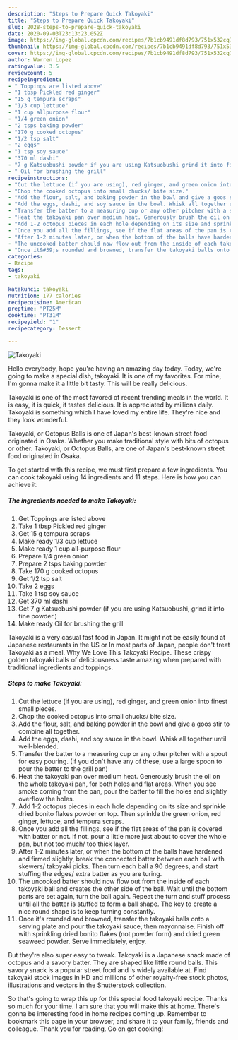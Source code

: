 ```yaml
---
description: "Steps to Prepare Quick Takoyaki"
title: "Steps to Prepare Quick Takoyaki"
slug: 2028-steps-to-prepare-quick-takoyaki
date: 2020-09-03T23:13:23.052Z
image: https://img-global.cpcdn.com/recipes/7b1cb9491df8d793/751x532cq70/takoyaki-recipe-main-photo.jpg
thumbnail: https://img-global.cpcdn.com/recipes/7b1cb9491df8d793/751x532cq70/takoyaki-recipe-main-photo.jpg
cover: https://img-global.cpcdn.com/recipes/7b1cb9491df8d793/751x532cq70/takoyaki-recipe-main-photo.jpg
author: Warren Lopez
ratingvalue: 3.5
reviewcount: 5
recipeingredient:
- " Toppings are listed above"
- "1 tbsp Pickled red ginger"
- "15 g tempura scraps"
- "1/3 cup lettuce"
- "1 cup allpurpose flour"
- "1/4 green onion"
- "2 tsps baking powder"
- "170 g cooked octopus"
- "1/2 tsp salt"
- "2 eggs"
- "1 tsp soy sauce"
- "370 ml dashi"
- "7 g Katsuobushi powder if you are using Katsuobushi grind it into fine powder"
- " Oil for brushing the grill"
recipeinstructions:
- "Cut the lettuce (if you are using), red ginger, and green onion into finest small pieces."
- "Chop the cooked octopus into small chucks/ bite size."
- "Add the flour, salt, and baking powder in the bowl and give a goos stir to combine all together."
- "Add the eggs, dashi, and soy sauce in the bowl. Whisk all together until well-blended."
- "Transfer the batter to a measuring cup or any other pitcher with a spout for easy pouring. (If you don&#39;t have any of these, use a large spoon to pour the batter to the grill pan)"
- "Heat the takoyaki pan over medium heat. Generously brush the oil on the whole takoyaki pan, for both holes and flat areas. When you see smoke coming from the pan, pour the batter to fill the holes and slightly overflow the holes."
- "Add 1-2 octopus pieces in each hole depending on its size and sprinkle dried bonito flakes powder on top. Then sprinkle the green onion, red ginger, lettuce, and tempura scraps."
- "Once you add all the fillings, see if the flat areas of the pan is covered with batter or not. If not, pour a little more just about to cover the whole pan, but not too much/ too thick layer."
- "After 1-2 minutes later, or when the bottom of the balls have hardened and firmed slightly, break the connected batter between each ball with skewers/ takoyaki picks. Then turn each ball a 90 degrees, and start stuffing the edges/ extra batter as you are turing."
- "The uncooked batter should now flow out from the inside of each takoyaki ball and creates the other side of the ball. Wait until the bottom parts are set again, turn the ball again. Repeat the turn and stuff process until all the batter is stuffed to form a ball shape. The key to create a nice round shape is to keep turning constantly."
- "Once it&#39;s rounded and browned, transfer the takoyaki balls onto a serving plate and pour the takoyaki sauce, then mayonnaise. Finish off with sprinkling dried bonito flakes (not powder form) and dried green seaweed powder. Serve immediately, enjoy."
categories:
- Recipe
tags:
- takoyaki

katakunci: takoyaki 
nutrition: 177 calories
recipecuisine: American
preptime: "PT25M"
cooktime: "PT31M"
recipeyield: "1"
recipecategory: Dessert

---
```



![Takoyaki](https://img-global.cpcdn.com/recipes/7b1cb9491df8d793/751x532cq70/takoyaki-recipe-main-photo.jpg)

Hello everybody, hope you're having an amazing day today. Today, we're going to make a special dish, takoyaki. It is one of my favorites. For mine, I'm gonna make it a little bit tasty. This will be really delicious.

Takoyaki is one of the most favored of recent trending meals in the world. It is easy, it is quick, it tastes delicious. It is appreciated by millions daily. Takoyaki is something which I have loved my entire life. They're nice and they look wonderful.

Takoyaki, or Octopus Balls is one of Japan&#39;s best-known street food originated in Osaka. Whether you make traditional style with bits of octopus or other. Takoyaki, or Octopus Balls, are one of Japan&#39;s best-known street food originated in Osaka.


To get started with this recipe, we must first prepare a few ingredients. You can cook takoyaki using 14 ingredients and 11 steps. Here is how you can achieve it.

<!--inarticleads1-->

##### The ingredients needed to make Takoyaki:

1. Get  Toppings are listed above
1. Take 1 tbsp Pickled red ginger
1. Get 15 g tempura scraps
1. Make ready 1/3 cup lettuce
1. Make ready 1 cup all-purpose flour
1. Prepare 1/4 green onion
1. Prepare 2 tsps baking powder
1. Take 170 g cooked octopus
1. Get 1/2 tsp salt
1. Take 2 eggs
1. Take 1 tsp soy sauce
1. Get 370 ml dashi
1. Get 7 g Katsuobushi powder (if you are using Katsuobushi, grind it into fine powder.)
1. Make ready  Oil for brushing the grill


Takoyaki is a very casual fast food in Japan. It might not be easily found at Japanese restaurants in the US or In most parts of Japan, people don&#39;t treat Takoyaki as a meal. Why We Love This Takoyaki Recipe. These crispy golden takoyaki balls of deliciousness taste amazing when prepared with traditional ingredients and toppings. 

<!--inarticleads2-->

##### Steps to make Takoyaki:

1. Cut the lettuce (if you are using), red ginger, and green onion into finest small pieces.
1. Chop the cooked octopus into small chucks/ bite size.
1. Add the flour, salt, and baking powder in the bowl and give a goos stir to combine all together.
1. Add the eggs, dashi, and soy sauce in the bowl. Whisk all together until well-blended.
1. Transfer the batter to a measuring cup or any other pitcher with a spout for easy pouring. (If you don&#39;t have any of these, use a large spoon to pour the batter to the grill pan)
1. Heat the takoyaki pan over medium heat. Generously brush the oil on the whole takoyaki pan, for both holes and flat areas. When you see smoke coming from the pan, pour the batter to fill the holes and slightly overflow the holes.
1. Add 1-2 octopus pieces in each hole depending on its size and sprinkle dried bonito flakes powder on top. Then sprinkle the green onion, red ginger, lettuce, and tempura scraps.
1. Once you add all the fillings, see if the flat areas of the pan is covered with batter or not. If not, pour a little more just about to cover the whole pan, but not too much/ too thick layer.
1. After 1-2 minutes later, or when the bottom of the balls have hardened and firmed slightly, break the connected batter between each ball with skewers/ takoyaki picks. Then turn each ball a 90 degrees, and start stuffing the edges/ extra batter as you are turing.
1. The uncooked batter should now flow out from the inside of each takoyaki ball and creates the other side of the ball. Wait until the bottom parts are set again, turn the ball again. Repeat the turn and stuff process until all the batter is stuffed to form a ball shape. The key to create a nice round shape is to keep turning constantly.
1. Once it&#39;s rounded and browned, transfer the takoyaki balls onto a serving plate and pour the takoyaki sauce, then mayonnaise. Finish off with sprinkling dried bonito flakes (not powder form) and dried green seaweed powder. Serve immediately, enjoy.


But they&#39;re also super easy to tweak. Takoyaki is a Japanese snack made of octopus and a savory batter. They are shaped like little round balls. This savory snack is a popular street food and is widely available at. Find takoyaki stock images in HD and millions of other royalty-free stock photos, illustrations and vectors in the Shutterstock collection. 

So that's going to wrap this up for this special food takoyaki recipe. Thanks so much for your time. I am sure that you will make this at home. There's gonna be interesting food in home recipes coming up. Remember to bookmark this page in your browser, and share it to your family, friends and colleague. Thank you for reading. Go on get cooking!
